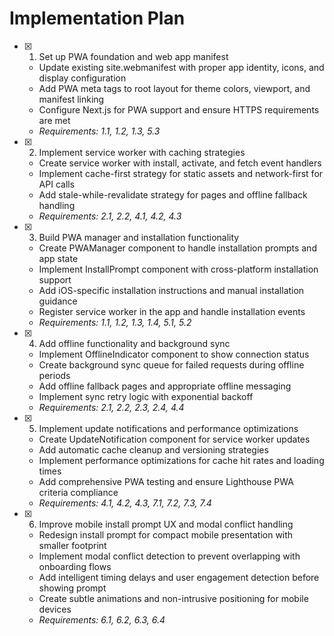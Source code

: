 # Implementation Plan

- [x] 1. Set up PWA foundation and web app manifest
  - Update existing site.webmanifest with proper app identity, icons, and display configuration
  - Add PWA meta tags to root layout for theme colors, viewport, and manifest linking
  - Configure Next.js for PWA support and ensure HTTPS requirements are met
  - _Requirements: 1.1, 1.2, 1.3, 5.3_

- [x] 2. Implement service worker with caching strategies
  - Create service worker with install, activate, and fetch event handlers
  - Implement cache-first strategy for static assets and network-first for API calls
  - Add stale-while-revalidate strategy for pages and offline fallback handling
  - _Requirements: 2.1, 2.2, 4.1, 4.2, 4.3_

- [x] 3. Build PWA manager and installation functionality
  - Create PWAManager component to handle installation prompts and app state
  - Implement InstallPrompt component with cross-platform installation support
  - Add iOS-specific installation instructions and manual installation guidance
  - Register service worker in the app and handle installation events
  - _Requirements: 1.1, 1.2, 1.3, 1.4, 5.1, 5.2_

- [x] 4. Add offline functionality and background sync
  - Implement OfflineIndicator component to show connection status
  - Create background sync queue for failed requests during offline periods
  - Add offline fallback pages and appropriate offline messaging
  - Implement sync retry logic with exponential backoff
  - _Requirements: 2.1, 2.2, 2.3, 2.4, 4.4_

- [x] 5. Implement update notifications and performance optimizations
  - Create UpdateNotification component for service worker updates
  - Add automatic cache cleanup and versioning strategies
  - Implement performance optimizations for cache hit rates and loading times
  - Add comprehensive PWA testing and ensure Lighthouse PWA criteria compliance
  - _Requirements: 4.1, 4.2, 4.3, 7.1, 7.2, 7.3, 7.4_

- [x] 6. Improve mobile install prompt UX and modal conflict handling
  - Redesign install prompt for compact mobile presentation with smaller footprint
  - Implement modal conflict detection to prevent overlapping with onboarding flows
  - Add intelligent timing delays and user engagement detection before showing prompt
  - Create subtle animations and non-intrusive positioning for mobile devices
  - _Requirements: 6.1, 6.2, 6.3, 6.4_